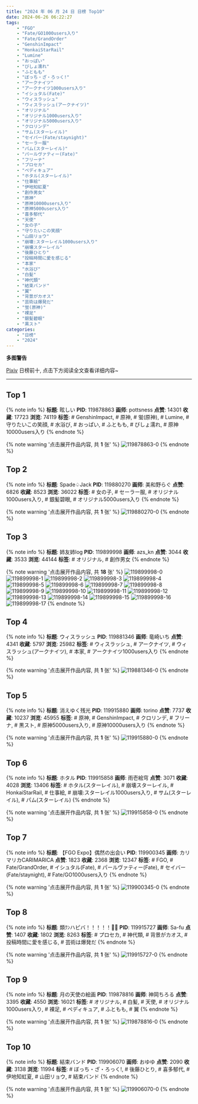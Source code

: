 ```yaml
---
title: "2024 年 06 月 24 日 日榜 Top10"
date: 2024-06-26 06:22:27
tags:
    - "FGO"
    - "Fate/GO1000users入り"
    - "Fate/GrandOrder"
    - "GenshinImpact"
    - "HonkaiStarRail"
    - "Lumine"
    - "おっぱい"
    - "びしょ濡れ"
    - "ふともも"
    - "ぼっち・ざ・ろっく!"
    - "アークナイツ"
    - "アークナイツ1000users入り"
    - "イシュタル(Fate)"
    - "ウィスラッシュ"
    - "ウィスラッシュ(アークナイツ)"
    - "オリジナル"
    - "オリジナル1000users入り"
    - "オリジナル5000users入り"
    - "クロリンデ"
    - "サム(スターレイル)"
    - "セイバー(Fate/staynight)"
    - "セーラー服"
    - "パム(スターレイル)"
    - "パールヴァティー(Fate)"
    - "フリーナ"
    - "プロセカ"
    - "ペディキュア"
    - "ホタル(スターレイル)"
    - "仕事絵"
    - "伊地知虹夏"
    - "創作男女"
    - "原神"
    - "原神10000users入り"
    - "原神5000users入り"
    - "喜多郁代"
    - "天使"
    - "女の子"
    - "守りたいこの笑顔"
    - "山田リョウ"
    - "崩壊:スターレイル1000users入り"
    - "崩壊スターレイル"
    - "後藤ひとり"
    - "投稿時間に愛を感じる"
    - "本家"
    - "水浴び"
    - "白髪"
    - "神代類"
    - "結束バンド"
    - "翼"
    - "背景がカオス"
    - "芸術は爆発だ"
    - "蛍(原神)"
    - "裸足"
    - "銀髪碧眼"
    - "黒スト"
categories:
    - "日榜"
    - "2024"
---
```


<i class="fa fa-triangle-exclamation"></i>**多图警告**<i class="fa fa-triangle-exclamation"></i>

[Pixiv](https://www.pixiv.net/) 日榜前十, 点击下方阅读全文查看详细内容~

<!-- more -->

---

## Top 1

{% note info %}
**标题**: 眩しい
**PID**: 119878863 **画师**: pottsness
**点赞**: 14301 **收藏**: 17723 **浏览**: 74119
**标签**: # GenshinImpact, # 原神, # 蛍(原神), # Lumine, # 守りたいこの笑顔, # 水浴び, # おっぱい, # ふともも, # びしょ濡れ, # 原神10000users入り
{% endnote %}

{% note warning '点击展开作品内容, 共 **1** 张' %}
![119878863-0](https://i.pixiv.re/img-original/img/2024/06/23/00/00/09/119878863_p0.jpg)
{% endnote %}

## Top 2

{% note info %}
**标题**: Spade♤Jack
**PID**: 119880270 **画师**: 美和野らぐ
**点赞**: 6826 **收藏**: 8523 **浏览**: 36022
**标签**: # 女の子, # セーラー服, # オリジナル1000users入り, # 銀髪碧眼, # オリジナル5000users入り
{% endnote %}

{% note warning '点击展开作品内容, 共 **1** 张' %}
![119880270-0](https://i.pixiv.re/img-original/img/2024/06/23/00/29/14/119880270_p0.png)
{% endnote %}

## Top 3

{% note info %}
**标题**: 姉友姉log
**PID**: 119899998 **画师**: azs_kn
**点赞**: 3044 **收藏**: 3533 **浏览**: 44144
**标签**: # オリジナル, # 創作男女
{% endnote %}

{% note warning '点击展开作品内容, 共 **18** 张' %}
![119899998-0](https://i.pixiv.re/img-original/img/2024/06/23/17/17/55/119899998_p0.jpg)
![119899998-1](https://i.pixiv.re/img-original/img/2024/06/23/17/17/55/119899998_p1.jpg)
![119899998-2](https://i.pixiv.re/img-original/img/2024/06/23/17/17/55/119899998_p2.jpg)
![119899998-3](https://i.pixiv.re/img-original/img/2024/06/23/17/17/55/119899998_p3.jpg)
![119899998-4](https://i.pixiv.re/img-original/img/2024/06/23/17/17/55/119899998_p4.jpg)
![119899998-5](https://i.pixiv.re/img-original/img/2024/06/23/17/17/55/119899998_p5.jpg)
![119899998-6](https://i.pixiv.re/img-original/img/2024/06/23/17/17/55/119899998_p6.jpg)
![119899998-7](https://i.pixiv.re/img-original/img/2024/06/23/17/17/55/119899998_p7.jpg)
![119899998-8](https://i.pixiv.re/img-original/img/2024/06/23/17/17/55/119899998_p8.jpg)
![119899998-9](https://i.pixiv.re/img-original/img/2024/06/23/17/17/55/119899998_p9.jpg)
![119899998-10](https://i.pixiv.re/img-original/img/2024/06/23/17/17/55/119899998_p10.jpg)
![119899998-11](https://i.pixiv.re/img-original/img/2024/06/23/17/17/55/119899998_p11.jpg)
![119899998-12](https://i.pixiv.re/img-original/img/2024/06/23/17/17/55/119899998_p12.jpg)
![119899998-13](https://i.pixiv.re/img-original/img/2024/06/23/17/17/55/119899998_p13.jpg)
![119899998-14](https://i.pixiv.re/img-original/img/2024/06/23/17/17/55/119899998_p14.jpg)
![119899998-15](https://i.pixiv.re/img-original/img/2024/06/23/17/17/55/119899998_p15.jpg)
![119899998-16](https://i.pixiv.re/img-original/img/2024/06/23/17/17/55/119899998_p16.jpg)
![119899998-17](https://i.pixiv.re/img-original/img/2024/06/23/17/17/55/119899998_p17.jpg)
{% endnote %}

## Top 4

{% note info %}
**标题**: ウィスラッシュ
**PID**: 119881346 **画师**: 竜崎いち
**点赞**: 4341 **收藏**: 5797 **浏览**: 25982
**标签**: # ウィスラッシュ, # アークナイツ, # ウィスラッシュ(アークナイツ), # 本家, # アークナイツ1000users入り
{% endnote %}

{% note warning '点击展开作品内容, 共 **1** 张' %}
![119881346-0](https://i.pixiv.re/img-original/img/2024/06/23/01/02/02/119881346_p0.jpg)
{% endnote %}

## Top 5

{% note info %}
**标题**: 消えゆく残光
**PID**: 119915880 **画师**: torino
**点赞**: 7737 **收藏**: 10237 **浏览**: 45955
**标签**: # 原神, # GenshinImpact, # クロリンデ, # フリーナ, # 黒スト, # 原神5000users入り, # 原神10000users入り
{% endnote %}

{% note warning '点击展开作品内容, 共 **1** 张' %}
![119915880-0](https://i.pixiv.re/img-original/img/2024/06/24/00/00/49/119915880_p0.jpg)
{% endnote %}

## Top 6

{% note info %}
**标题**: ホタル
**PID**: 119915858 **画师**: 雨壱絵穹
**点赞**: 3071 **收藏**: 4028 **浏览**: 13406
**标签**: # ホタル(スターレイル), # 崩壊スターレイル, # HonkaiStarRail, # 仕事絵, # 崩壊:スターレイル1000users入り, # サム(スターレイル), # パム(スターレイル)
{% endnote %}

{% note warning '点击展开作品内容, 共 **1** 张' %}
![119915858-0](https://i.pixiv.re/img-original/img/2024/06/24/00/00/38/119915858_p0.png)
{% endnote %}

## Top 7

{% note info %}
**标题**: 【FGO Expo】偶然の出会い
**PID**: 119900345 **画师**: カリマリカCARIMARICA
**点赞**: 1823 **收藏**: 2368 **浏览**: 12347
**标签**: # FGO, # Fate/GrandOrder, # イシュタル(Fate), # パールヴァティー(Fate), # セイバー(Fate/staynight), # Fate/GO1000users入り
{% endnote %}

{% note warning '点击展开作品内容, 共 **1** 张' %}
![119900345-0](https://i.pixiv.re/img-original/img/2024/06/23/17/27/57/119900345_p0.jpg)
{% endnote %}

## Top 8

{% note info %}
**标题**: 類ｸﾝハピバ！！！！！🎂🎉
**PID**: 119915727 **画师**: Sa-fu
**点赞**: 1407 **收藏**: 1802 **浏览**: 8263
**标签**: # プロセカ, # 神代類, # 背景がカオス, # 投稿時間に愛を感じる, # 芸術は爆発だ
{% endnote %}

{% note warning '点击展开作品内容, 共 **1** 张' %}
![119915727-0](https://i.pixiv.re/img-original/img/2024/06/24/00/00/02/119915727_p0.jpg)
{% endnote %}

## Top 9

{% note info %}
**标题**: 月の天使の絵画
**PID**: 119878816 **画师**: 神岡ちろる
**点赞**: 3395 **收藏**: 4550 **浏览**: 16021
**标签**: # オリジナル, # 白髪, # 天使, # オリジナル1000users入り, # 裸足, # ペディキュア, # ふともも, # 翼
{% endnote %}

{% note warning '点击展开作品内容, 共 **1** 张' %}
![119878816-0](https://i.pixiv.re/img-original/img/2024/06/23/00/00/01/119878816_p0.jpg)
{% endnote %}

## Top 10

{% note info %}
**标题**: 結束バンド
**PID**: 119906070 **画师**: おゆゆ
**点赞**: 2090 **收藏**: 3138 **浏览**: 11994
**标签**: # ぼっち・ざ・ろっく!, # 後藤ひとり, # 喜多郁代, # 伊地知虹夏, # 山田リョウ, # 結束バンド
{% endnote %}

{% note warning '点击展开作品内容, 共 **1** 张' %}
![119906070-0](https://i.pixiv.re/img-original/img/2024/06/23/20/11/40/119906070_p0.png)
{% endnote %}
